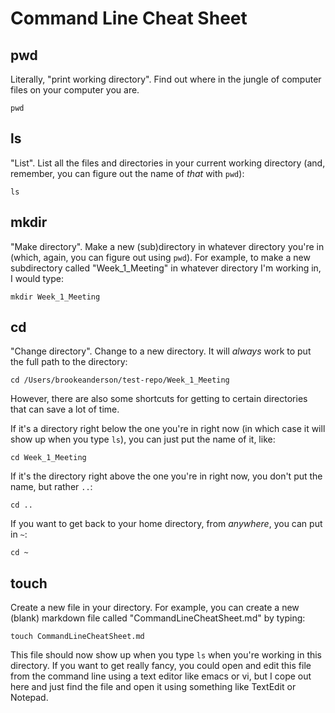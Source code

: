 Command Line Cheat Sheet
========================

## pwd

Literally, "print working directory". Find out where in the jungle of computer files on your computer you are. 

```
pwd
```

## ls

"List". List all the files and directories in your current working directory (and, remember, you can figure out the name of *that* with `pwd`):

```
ls 
```

## mkdir

"Make directory". Make a new (sub)directory in whatever directory you're in (which, again, you can figure out using `pwd`). For example, to make a new subdirectory called "Week_1_Meeting" in whatever directory I'm working in, I would type:

```
mkdir Week_1_Meeting
```

## cd 

"Change directory". Change to a new directory. It will *always* work to put the full path to the directory:

```
cd /Users/brookeanderson/test-repo/Week_1_Meeting
```

However, there are also some shortcuts for getting to certain directories that can save a lot of time.

If it's a directory right below the one you're in right now (in which case it will show up when you type `ls`), you can just put the name of it, like:

```
cd Week_1_Meeting
```

If it's the directory right above the one you're in right now, you don't put the name, but rather `..`:

```
cd ..
```

If you want to get back to your home directory, from *anywhere*, you can put in `~`:

```
cd ~
```

## touch

Create a new file in your directory. For example, you can create a new (blank) markdown file called "CommandLineCheatSheet.md" by typing:

```
touch CommandLineCheatSheet.md
```

This file should now show up when you type `ls` when you're working in this directory. If you want to get really fancy, you could open and edit this file from the command line using a text editor like emacs or vi, but I cope out here and just find the file and open it using something like TextEdit or Notepad.